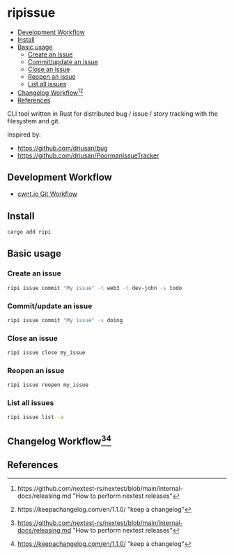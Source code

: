 # ripissue

<!-- toc -->

- [Development Workflow](#development-workflow)
- [Install](#install)
- [Basic usage](#basic-usage)
  - [Create an issue](#create-an-issue)
  - [Commit/update an issue](#commitupdate-an-issue)
  - [Close an issue](#close-an-issue)
  - [Reopen an issue](#reopen-an-issue)
  - [List all issues](#list-all-issues)
- [Changelog Workflow[^1][^2]](#changelog-workflow12)
- [References](#references)

<!-- tocstop -->

CLI tool written in Rust for distributed bug / issue / story tracking with the filesystem and git.

Inspired by:

-   https://github.com/driusan/bug
-   https://github.com/driusan/PoormanIssueTracker

## Development Workflow

  -   [cwnt.io Git Workflow](https://github.com/cwnt-io/mgmt/blob/master/git-workflow.md)

## Install

```bash
cargo add ripi
```

## Basic usage

### Create an issue

```bash
ripi issue commit "My issue" -t web3 -t dev-john -s todo
```

### Commit/update an issue

```bash
ripi issue commit "My issue" -s doing
```

### Close an issue

```bash
ripi issue close my_issue
```

### Reopen an issue

```bash
ripi issue reopen my_issue
```

### List all issues

```bash
ripi issue list -a
```

## Changelog Workflow[^1][^2]


## References

[^1]: https://github.com/nextest-rs/nextest/blob/main/internal-docs/releasing.md "How to perform nextest releases"
[^2]: https://keepachangelog.com/en/1.1.0/ "keep a changelog"


